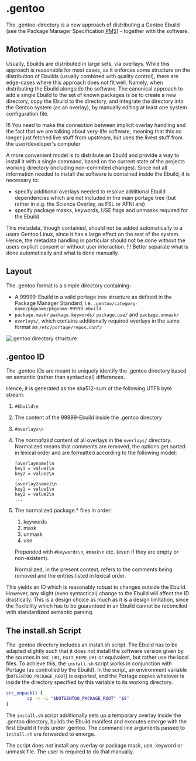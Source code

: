 .gentoo
=======

The .gentoo-directory is a new approach of distributing a Gentoo Ebuild (see the Package Manager Specification [PMS]) - together with the software.

Motivation
----------

Usually, Ebuilds are distributed in large sets, via overlays.
While this approach is reasonable for most cases, as it enforces some structure on the distribution of Ebuilds (usually combined with quality control), there are edge-cases where this approach does not fit well.
Namely, when distributing the Ebuild alongside the software.
The canonical approach to add a single Ebuild to the set of known packages is be to create a new directory, copy the Ebuild to the directory, and integrate the directory into the Gentoo system (as an overlay), by manually editing at least one system configuration file.

!!! You need to make the connection between implicit overlay handling and the fact that we are talking about very-life software, meaning that this no longer just fetched live stuff from upstream, but uses the livest stuff from the user/developer's computer

A more convenient model is to distribute an Ebuild and provide a way to install it with a single command, based on the current state of the projects working directory (including non-commited changes).
Since not all information needed to install the software is contained inside the Ebuild, it is necessary to:

* specify additional overlays needed to resolve additional Ebuild dependencies which are not included in the main portage tree (but rather in e.g. the Science Overlay, as FSL or AFNI are)
* specify package masks, keywords, USE flags and unmasks required for the Ebuild

This metadata, though contained, should not be added automatically to a users Gentoo Linux, since it has a large effect on the rest of the system.
Hence, the metadata handling in particular should not be done without the users explicit consent or without user interaction.
!!! Better separate what is done automatically and what is done manually.

Layout
------

The .gentoo format is a simple directory containing:
* A 99999-Ebuild in a valid portage tree structure as defined in the Package Manager Standard, i.e. `.gentoo/category-name/pkgname/pkgname-99999.ebuild`
* `package.mask/` `package.keywords/` `package.use/` and `package.unmask/`
* `overlays/`, which contains additionally required overlays in the same format as `/etc/portage/repos.conf/`

![.gentoo directory structure](graph/DotGentoo.png)

.gentoo ID
----------

The .gentoo IDs are meant to uniquely identify the .gentoo directory based on semantic (rather than syntactical) differences.

Hence, it is generated as the sha512-sum of the following UTF8 byte stream:

1. `#Ebuild\n`
2. The content of the 99999-Ebuild inside the .gentoo directory
3. `#overlays\n`
4. The _normalized_ content of all overlays in the `overlays/` directory.
	Normalized means that comments are removed, the options get sorted 
	in lexical order and are formatted according to the following model:
	```
	[overlayname]\n
	key1 = value1\n
	key2 = value2\n
	...
	[overlay2name]\n
	key1 = value1\n
	key2 = value2\n
	...
	```
5. The normalized package.* files in order: 
	1. keywords
	2. mask
	3. unmask
	4. use
	
	Prepended with `#keywords\n`, `#mask\n` etc. (even if they are empty or non-existent).
	
	Normalized, in the present context, refers to the comments being removed and the entries listed in lexical order.

This yields an ID which is reasonably robust to changes outside the Ebuild.
However, any slight (even syntactical) change to the Ebuild will affect the ID drastically.
This is a design choice as much as it is a design limitation, since the flexibility which has to be guaranteed in an Ebuild cannot be reconciled with standardized semantic parsing.

The install.sh Script
---------------------

The .gentoo directory includes an install.sh script.
The Ebuild has to be adapted slightly such that it does not install the software version given by the sources in `SRC_URI`, `EGIT_REPO_URI` or equivalent, but rather use the local files.
To achieve this, the `install.sh` script works in conjunction with Portage (as controlled by the Ebuild).
In the script, an environment variable (`DOTGENTOO_PACKAGE_ROOT`) is exported, and the Portage copies whatever is inside the directory specified by this variable to its working directory.

```bash
src_unpack() {
        cp -r -L "$DOTGENTOO_PACKAGE_ROOT" "$S"
}
```

The `install.sh` script additionally sets up a temporary overlay inside the .gentoo directory, builds the Ebuild manifest and executes emerge with the first Ebuild it finds under .gentoo.
The command line arguments passed to `install.sh` are forwarded to emerge.

The script does *not* install any overlay or package mask, use, keyword or unmask file. The user is required to do that manually.

[PMS]: https://dev.gentoo.org/~ulm/pms/head/pms.html "Package Manager Specification"
